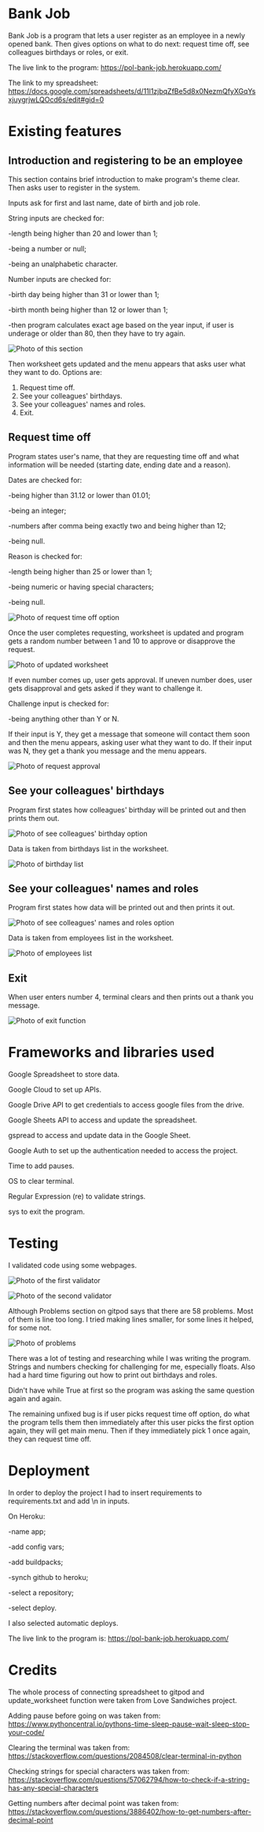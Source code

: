 # Bank Job

Bank Job is a program that lets a user register as an employee in a newly opened bank. Then gives options on what to do next: request time off, see colleagues birthdays or roles, or exit.

The live link to the program: https://pol-bank-job.herokuapp.com/

The link to my spreadsheet: https://docs.google.com/spreadsheets/d/11l1zjbqZfBe5d8x0NezmQfyXGqYsxjuygrjwLQOcd6s/edit#gid=0

# Existing features

## Introduction and registering to be an employee

This section contains brief introduction to make program's theme clear. Then asks user to register in the system.

Inputs ask for first and last name, date of birth and job role. 

String inputs are checked for:

-length being higher than 20 and lower than 1;

-being a number or null;

-being an unalphabetic character.

Number inputs are checked for:

-birth day being higher than 31 or lower than 1;

-birth month being higher than 12 or lower than 1;

-then program calculates exact age based on the year input, if user is underage or older than 80, then they have to try again.

![Photo of this section](images/register.jpg)

Then worksheet gets updated and the menu appears that asks user what they want to do. Options are:
1. Request time off.
2. See your colleagues' birthdays.
3. See your colleagues' names and roles.
4. Exit.

## Request time off

Program states user's name, that they are requesting time off and what information will be needed (starting date, ending date and a reason).

Dates are checked for:

-being higher than 31.12 or lower than 01.01;

-being an integer;

-numbers after comma being exactly two and being higher than 12;

-being null.

Reason is checked for:

-length being higher than 25 or lower than 1;

-being numeric or having special characters;

-being null.

![Photo of request time off option](images/request.jpg)

Once the user completes requesting, worksheet is updated and program gets a random number between 1 and 10 to approve or disapprove the request.

![Photo of updated worksheet](images/requests-list.jpg)

If even number comes up, user gets approval.
If uneven number does, user gets disapproval and gets asked if they want to challenge it. 

Challenge input is checked for:

-being anything other than Y or N.

If their input is Y, they get a message that someone will contact them soon and then the menu appears, asking user what they want to do.
If their input was N, they get a thank you message and the menu appears.

![Photo of request approval](images/request-validation.jpg)

## See your colleagues' birthdays
Program first states how colleagues' birthday will be printed out and then prints them out.

![Photo of see colleagues' birthday option](images/see-birthdays.jpg)

Data is taken from birthdays list in the worksheet.

![Photo of birthday list](images/birthday-list.jpg)

## See your colleagues' names and roles

Program first states how data will be printed out and then prints it out.

![Photo of see colleagues' names and roles option](images/see-roles.jpg)

Data is taken from employees list in the worksheet.

![Photo of employees list](images/roles-list.jpg)

## Exit

When user enters number 4, terminal clears and then prints out a thank you message.

![Photo of exit function](images/exit.jpg)

# Frameworks and libraries used

Google Spreadsheet to store data.

Google Cloud to set up APIs.

Google Drive API to get credentials to access google files from the drive.

Google Sheets API to access and update the spreadsheet.

gspread to access and update data in the Google Sheet.

Google Auth to set up the authentication needed to access the project.

Time to add pauses.

OS to clear terminal.

Regular Expression (re) to validate strings.

sys to exit the program.

# Testing

I validated code using some webpages.

![Photo of the first validator](images/first-validator.jpg)

![Photo of the second validator](images/second-validator.jpg)

Although Problems section on gitpod says that there are 58 problems. Most of them is line too long.
I tried making lines smaller, for some lines it helped, for some not.

![Photo of problems](images/problems.jpg)

There was a lot of testing and researching while I was writing the program. Strings and numbers checking for challenging for me, especially floats. Also had a hard time figuring out how to print out birthdays and roles. 

Didn't have while True at first so the program was asking the same question again and again.

The remaining unfixed bug is if user picks request time off option, do what the program tells them then immediately after this user picks the first option again, they will get main menu. Then if they immediately pick 1 once again, they can request time off.

# Deployment

In order to deploy the project I had to insert requirements to requirements.txt and add \n in inputs.

On Heroku:

-name app;

-add config vars;

-add buildpacks;

-synch github to heroku;

-select a repository;

-select deploy.

I also selected automatic deploys.

The live link to the program is: https://pol-bank-job.herokuapp.com/

# Credits

The whole process of connecting spreadsheet to gitpod and update_worksheet function were taken from Love Sandwiches project. 

Adding pause before going on was taken from: 
https://www.pythoncentral.io/pythons-time-sleep-pause-wait-sleep-stop-your-code/

Clearing the terminal was taken from: 
https://stackoverflow.com/questions/2084508/clear-terminal-in-python

Checking strings for special characters was taken from: 
https://stackoverflow.com/questions/57062794/how-to-check-if-a-string-has-any-special-characters

Getting numbers after decimal point was taken from: 
https://stackoverflow.com/questions/3886402/how-to-get-numbers-after-decimal-point
